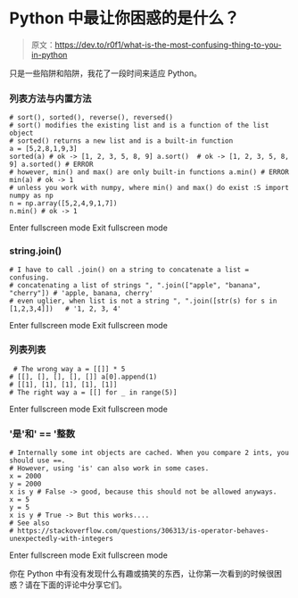 # Python 中最让你困惑的是什么？

> 原文：<https://dev.to/r0f1/what-is-the-most-confusing-thing-to-you-in-python>

只是一些陷阱和陷阱，我花了一段时间来适应 Python。

### 列表方法与内置方法

```
# sort(), sorted(), reverse(), reversed()
# sort() modifies the existing list and is a function of the list object
# sorted() returns a new list and is a built-in function 
a = [5,2,8,1,9,3]
sorted(a) # ok -> [1, 2, 3, 5, 8, 9] a.sort()  # ok -> [1, 2, 3, 5, 8, 9] a.sorted() # ERROR 
# however, min() and max() are only built-in functions a.min() # ERROR min(a) # ok -> 1 
# unless you work with numpy, where min() and max() do exist :S import numpy as np
n = np.array([5,2,4,9,1,7])
n.min() # ok -> 1 
```

Enter fullscreen mode Exit fullscreen mode

### string.join()

```
# I have to call .join() on a string to concatenate a list = confusing. 
# concatenating a list of strings ", ".join(["apple", "banana", "cherry"]) # 'apple, banana, cherry' 
# even uglier, when list is not a string ", ".join([str(s) for s in [1,2,3,4]])   # '1, 2, 3, 4' 
```

Enter fullscreen mode Exit fullscreen mode

### 列表列表

```
 # The wrong way a = [[]] * 5
# [[], [], [], [], []] a[0].append(1)
# [[1], [1], [1], [1], [1]] 
# The right way a = [[] for _ in range(5)] 
```

Enter fullscreen mode Exit fullscreen mode

### '是'和' == '整数

```
# Internally some int objects are cached. When you compare 2 ints, you should use ==. 
# However, using 'is' can also work in some cases. 
x = 2000
y = 2000
x is y # False -> good, because this should not be allowed anyways. 
x = 5
y = 5
x is y # True -> But this works....
# See also
# https://stackoverflow.com/questions/306313/is-operator-behaves-unexpectedly-with-integers 
```

Enter fullscreen mode Exit fullscreen mode

你在 Python 中有没有发现什么有趣或搞笑的东西，让你第一次看到的时候很困惑？请在下面的评论中分享它们。